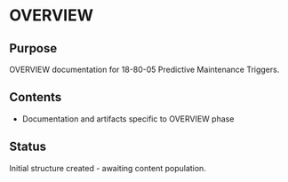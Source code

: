 # OVERVIEW

## Purpose
OVERVIEW documentation for 18-80-05 Predictive Maintenance Triggers.

## Contents
- Documentation and artifacts specific to OVERVIEW phase

## Status
Initial structure created - awaiting content population.
